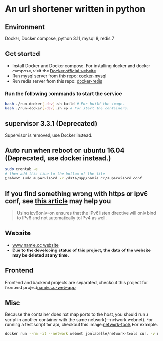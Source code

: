 # An url shortener written in python

## Environment

Docker, Docker compose, python 3.11, mysql 8, redis 7

## Get started

* Install Docker and Docker compose. For installing docker and docker compose, visit the [Docker official website](https://docs.docker.com/install/).
* Run mysql server from this repo: [docker-mysql](https://github.com/JamaisMagic/docker-mysql)
* Run redis server from this repo: [docker-redis](https://github.com/JamaisMagic/docker-redis)

### Run the following commands to start the service

```bash
bash ./run-docker[-dev].sh build # For build the image.
bash ./run-docker[-dev].sh up # For start the containers.
```

## supervisor 3.3.1 (Deprecated)

Supervisor is removed, use Docker instead.

## Auto run when reboot on ubuntu 16.04 (Deprecated, use docker instead.)

```bash
sudo crontab -e
# then add this line to the bottom of the file
@reboot sudo supervisord -c /data/app/namie.cc/supervisord.conf
```

## If you find something wrong with https or ipv6 conf, see [this article](https://chrisjean.com/fix-nginx-emerg-bind-to-80-failed-98-address-already-in-use/) may help you

> Using ipv6only=on ensures that the IPv6 listen directive will only bind to IPv6 and not automatically to IPv4 as well.

## Website

* [www.namie.cc website](https://www.namie.cc/ "www.namie.cc website")
* **Due to the developing status of this project, the data of the website may be deleted at any time.**

## Frontend

Frontend and backend projects are separated, checkout this project for frontend project[namie.cc-web-app](https://github.com/JamaisMagic/namie.cc-web-app)

## Misc

Because the container does not map ports to the host, you should run a script in another container with the same network(--network webnet).
For running a test script for api, checkout this image:[network-tools](https://hub.docker.com/r/jonlabelle/network-tools)
For example.

```bash
docker run --rm -it --network webnet jonlabelle/network-tools curl -v namie_cc_web_service:8010
```
